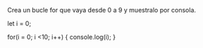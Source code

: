 Crea un bucle for que vaya desde 0 a 9 y muestralo por consola.

let i = 0;

for(i = 0; i <10; i++) {
    console.log(i);
}